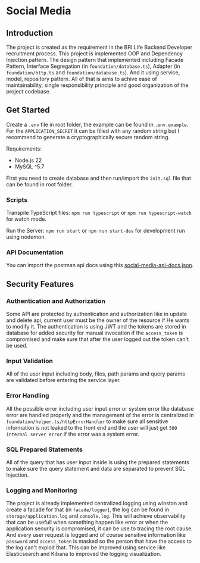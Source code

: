 # Social Media

## Introduction
The project is created as the requirement in the BRI Life Backend Developer recruitment process. This project is implemented OOP and Dependency Injection pattern. The design pattern that implemented including Facade Pattern, Interface Segregation (in `foundation/database.ts`), Adapter (in `foundation/http.ts` and `foundation/database.ts`). And it using service, model, repository pattern. All of that is aims to achive ease of maintainability, single responsibility principle and good organization of the project codebase.

## Get Started
Create a `.env` file in root folder, the example can be found in `.env.example`. For the `APPLICATION_SECRET` it can be filled with any random string but I recommend to generate a cryptographically secure random string.

Requirements:
* Node.js 22
* MySQL ^5.7

First you need to create database and then run/import the `init.sql` file that can be found in root folder.

### Scripts
Transpile TypeScript files:
```npm run typescript``` or
```npm run typescript-watch``` for watch mode.

Run the Server:
```npm run start``` or
```npm run start-dev``` for development run using nodemon.

### API Documentation
You can import the postman api docs using this [social-media-api-docs.json](./social-media-api-docs.json).

## Security Features
### Authentication and Authorization
Some API are protected by authentication and authorization like in update and delete api, current user must be the owner of the resource if He wants to modify it. The authentication is using JWT and the tokens are stored in database for added security for manual invocation if the `access_token` is compromised and make sure that after the user logged out the token can't be used.

### Input Validation
All of the user input including body, files, path params and query params are validated before entering the service layer.

### Error Handling
All the possible error including user input error or system error like database error are handled properly and the management of the error is centralized in `foundation/helper.ts/httpErrorHandler` to make sure all sensitive information is not leaked to the front end and the user will just get `500 internal server error` if the error was a system error.

### SQL Prepared Statements
All of the query that has user input inside is using the prepared statements to make sure the query statement and data are separated to prevent SQL Injection.

### Logging and Monitoring
The project is already implemented centralized logging using winston and create a facade for that (in `facade/logger`), the log can be found in `storage/application.log` and `console.log`. This will achieve observability that can be usefull when something happen like error or when the application security is compromised, it can be use to tracing the root cause. And every user request is logged and of course sensitive information like `password` and `access_token` is masked so the person that have the access to the log can't exploit that. This can be improved using service like Elasticsearch and Kibana to improved the logging visualization.
